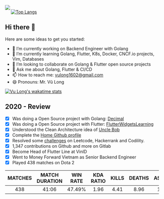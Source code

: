 <img align='left' src="https://github-readme-stats.vercel.app/api?username=lovung&count_private=true&show_icons=true">

[![Top Langs](https://github-readme-stats.vercel.app/api/top-langs/?username=lovung&hide=javascript,html,c,assembly&langs_count=10&count_private=true&exclude_repo=sortBigFile&layout=compact)](https://github.com/anuraghazra/github-readme-stats)

## Hi there 👋

Here are some ideas to get you started:

- 🔭 I’m currently working on Backend Engineer with Golang
- 🌱 I’m currently learning Golang, Flutter, K8s, Docker, CNCF.io projects, Vim, Databases
- 👯 I’m looking to collaborate on Golang & Flutter open source projects
- 💬 Ask me about Golang, Flutter & CI/CD
- 📫 How to reach me: vulong1602@gmail.com
- 😄 Pronouns: Mr. Vũ Long

[![Vu Long's wakatime stats](https://github-readme-stats.vercel.app/api/wakatime?username=lovung)](https://github.com/anuraghazra/github-readme-stats)

## 2020 - Review
- [x] Was doing a Open Source project with Golang: [Decimal](https://github.com/lovung/decimal)
- [x] Was doing a Open Source project with Flutter: [FlutterWidgetsLearning](https://github.com/lovung/FlutterWidgetsLearning)
- [x] Understood the Clean Architecture idea of [Uncle Bob](https://blog.cleancoder.com/uncle-bob/2012/08/13/the-clean-architecture.html)
- [x] Complete the [Home Github profile](https://github.com/lovung)
- [x] Resolved some [challenges](https://github.com/lovung/challenges) on Leetcode, Hackerrank and Codility.
- [x] 1,347 contributions on Github and more on Gitlab
- [x] Become Head of Flutter Line at VinID
- [x] Went to Money Forward Vietnam as Senior Backend Engineer
- [x] Played 438 matches on Dota 2 

| MATCHES | MATCH DURATION | WIN RATE | KDA RATIO | KILLS | DEATHS | ASSISTS | GPM | XPM |
|:-------:|:--------------:|:--------:|:---------:|:-----:|:------:|:-------:|:---:|:---:|
| 438     | 41:06          | 47.49%   | 1.96      | 4.41  | 8.96   | 13.16   | 344 | 480 |

